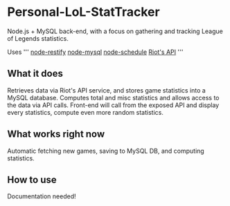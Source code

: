 Personal-LoL-StatTracker
========================

Node.js + MySQL back-end, with a focus on gathering and tracking League of Legends statistics.

Uses
'''
[node-restify](https://github.com/mcavage/node-restify)
[node-mysql](https://github.com/felixge/node-mysql)
[node-schedule](https://github.com/mattpat/node-schedule)
[Riot's API](https://developer.riotgames.com/)
'''

What it does
------------

Retrieves data via Riot's API service, and stores game statistics into a MySQL database.
Computes total and misc statistics and allows access to the data via API calls.
Front-end will call from the exposed API and display every statistics, compute even more random statistics.

What works right now
--------------------

Automatic fetching new games, saving to MySQL DB, and computing statistics.

How to use
----------

Documentation needed!
